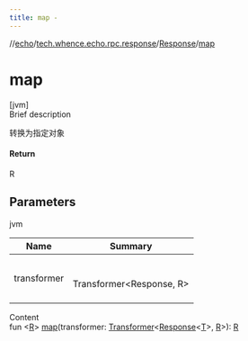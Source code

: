 ```yaml
---
title: map -
---
```

//[echo](../../index.md)/[tech.whence.echo.rpc.response](../index.md)/[Response](index.md)/[map](map.md)



# map  
[jvm]  
Brief description  


转换为指定对象



#### Return  


R



## Parameters  
  
jvm  
  
|  Name|  Summary| 
|---|---|
| transformer| <br><br>Transformer<Response<T>, R><br><br>
  
  
Content  
fun <[R](map.md)> [map](map.md)(transformer: [Transformer](../../tech.whence.echo.function/-transformer/index.md)<[Response](index.md)<[T](index.md)>, [R](map.md)>): [R](map.md)  



